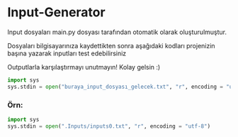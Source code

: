 # Input-Generator

Input dosyaları main.py dosyası tarafından otomatik olarak oluşturulmuştur.

Dosyaları bilgisayarınıza kaydettikten sonra aşağıdaki kodları projenizin başına yazarak inputları test edebilirsiniz


Outputlarla karşılaştırmayı unutmayın!
Kolay gelsin :)
```python
import sys
sys.stdin = open("buraya_input_dosyası_gelecek.txt", "r", encoding = "utf-8")
```

### Örn:
```python
import sys
sys.stdin = open(".Inputs/inputs0.txt", "r", encoding = "utf-8")

